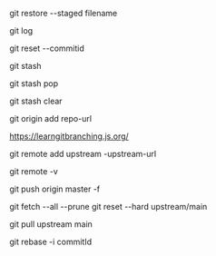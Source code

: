 <!-- Remove Staged Changes -->
<!-- This will restore the git add . command -->

git restore --staged filename

<!-- Check the history of Git Repo -->

git log

<!-- Delete my Commits to Specific Commit Id -->
<!-- This will remove all commits after this commit id and all files will be unstaged along commit -->

git reset --commitid

<!-- Stashing Changes - this will not add to the commit history but we can use changes in future -->
<!-- https://youtu.be/apGV9Kg7ics?list=PL9gnSGHSqcnr_DxHsP7AW9ftq0AtAyYqJ&t=1354 -->

<!-- only after gaa not commiting changes, but want to use for later -->

git stash

<!-- Popping stash, Get all Stashed Changes -->

git stash pop

<!-- Clear Stash -->

git stash clear

<!-- Add Origin to Github Repository -->

git origin add repo-url

<!-- Learn Git Branching by Visualization -->

https://learngitbranching.js.org/

<!-- Add Upstream URl (Original) from where project has been forked -->

git remote add upstream -upstream-url

<!-- Check Origin and Upstream Urls -->

git remote -v

<!-- Force Push Commit, if remove any commit -->

git push origin master -f

<!-- Update my forked project with original one and Commits as well -->

git fetch --all --prune
git reset --hard upstream/main

<!-- Another Option -->

git pull upstream main

<!-- User rebase command to merge multiple commits into single one -->
<!-- i: interactive mode, it will rebase commits above this commitId -->

git rebase -i commitId
